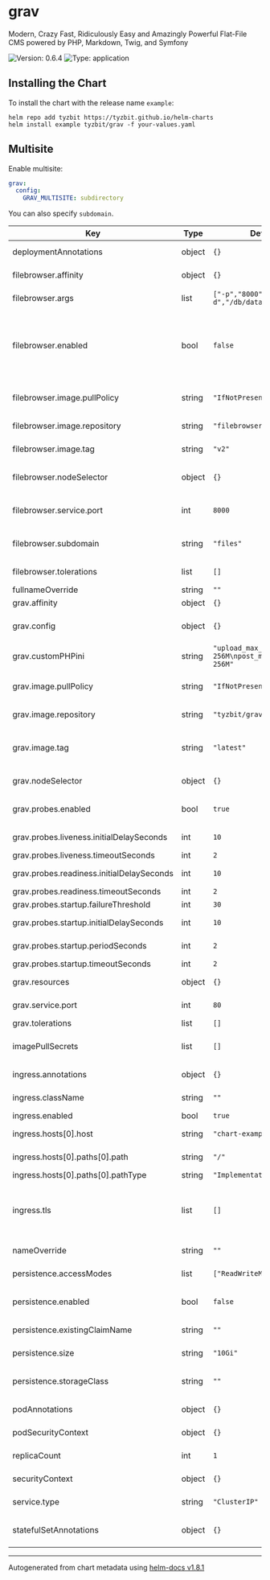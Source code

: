 # grav

Modern, Crazy Fast, Ridiculously Easy and Amazingly Powerful Flat-File CMS powered by PHP, Markdown, Twig, and Symfony

![Version: 0.6.4](https://img.shields.io/badge/Version-0.6.4-informational?style=flat-square) ![Type: application](https://img.shields.io/badge/Type-application-informational?style=flat-square)

## Installing the Chart

To install the chart with the release name `example`:

```console
helm repo add tyzbit https://tyzbit.github.io/helm-charts
helm install example tyzbit/grav -f your-values.yaml
```

## Multisite
Enable multisite:
```yaml
grav:
  config:
    GRAV_MULTISITE: subdirectory
```

You can also specify `subdomain`.

| Key | Type | Default | Description |
|-----|------|---------|-------------|
| deploymentAnnotations | object | `{}` | Annotations to add to the deployment (grav) |
| filebrowser.affinity | object | `{}` | Filebrowser pod affinity |
| filebrowser.args | list | `["-p","8000","-d","/db/database.db"]` | Arguments for the filebrowser container |
| filebrowser.enabled | bool | `false` | Enable filebrowser, an app that lets you edit the contents of the data volume via web GUI. Default credentials `admin/admin` |
| filebrowser.image.pullPolicy | string | `"IfNotPresent"` | Kubernetes imagePullPolicy for the filebrowser container |
| filebrowser.image.repository | string | `"filebrowser/filebrowser"` | Docker image repo for the filebrowser image |
| filebrowser.image.tag | string | `"v2"` | Docker image tag to deploy for filebrowser |
| filebrowser.nodeSelector | object | `{}` | Specify a specific node to run filebrowser on |
| filebrowser.service.port | int | `8000` | Service port for the filebrowser frontend service |
| filebrowser.subdomain | string | `"files"` | What subdomain filebrowser should be available at |
| filebrowser.tolerations | list | `[]` | Filebrowser pod tolerations |
| fullnameOverride | string | `""` | Override the full name |
| grav.affinity | object | `{}` | Grav pod affinity |
| grav.config | object | `{}` | Specify environment variables (in key: "value" notation) |
| grav.customPHPini | string | `"upload_max_filesize = 256M\npost_max_size = 256M"` | Custom PHP parameters |
| grav.image.pullPolicy | string | `"IfNotPresent"` | Kubernetes imagePullPolicy for the grav container |
| grav.image.repository | string | `"tyzbit/grav"` | Docker image repo for the grav image |
| grav.image.tag | string | `"latest"` | Docker image tag to deploy for grav, `admin` installs grav with the admin plugin |
| grav.nodeSelector | object | `{}` | Specify a specific node to run grav on |
| grav.probes.enabled | bool | `true` | Enable startup, readiness and liveness probes for grav |
| grav.probes.liveness.initialDelaySeconds | int | `10` | Initial delay for the liveness probe |
| grav.probes.liveness.timeoutSeconds | int | `2` | Probe timeout |
| grav.probes.readiness.initialDelaySeconds | int | `10` | Initial delay for the readiness probe |
| grav.probes.readiness.timeoutSeconds | int | `2` | Probe timeout |
| grav.probes.startup.failureThreshold | int | `30` | Failure threshold |
| grav.probes.startup.initialDelaySeconds | int | `10` | Initial delay for the startup probe |
| grav.probes.startup.periodSeconds | int | `2` | How many seconds between probes |
| grav.probes.startup.timeoutSeconds | int | `2` | Probe timeout |
| grav.resources | object | `{}` | Resource limits for the grav container |
| grav.service.port | int | `80` | Service port for the grav frontend service |
| grav.tolerations | list | `[]` | Grav pod tolerations |
| imagePullSecrets | list | `[]` | List imagePullSecrets to use when pulling Docker containers |
| ingress.annotations | object | `{}` | Annotations for the ingress |
| ingress.className | string | `""` | Class name for the ingress |
| ingress.enabled | bool | `true` | Enable the ingress |
| ingress.hosts[0].host | string | `"chart-example.local"` | Hostname for the grav site |
| ingress.hosts[0].paths[0].path | string | `"/"` | Path to the grav site off of the host |
| ingress.hosts[0].paths[0].pathType | string | `"ImplementationSpecific"` | Path type for matching |
| ingress.tls | list | `[]` | Kubernetes TLS secret ( example: `[ secretName: chart-example-tls, hosts: [ chart-example.local ] ]`) |
| nameOverride | string | `""` | Override the release name |
| persistence.accessModes | list | `["ReadWriteMany"]` | Persistent Volume access modes |
| persistence.enabled | bool | `false` | Enable persistence of data (you probably want this) |
| persistence.existingClaimName | string | `""` | Use an existing PersistentVolumeClaim |
| persistence.size | string | `"10Gi"` | Size to provision for the Persistent Volume |
| persistence.storageClass | string | `""` | Kubernetes StorageClass for the PersistentVolume |
| podAnnotations | object | `{}` | Annotations for the grav container |
| podSecurityContext | object | `{}` | Security context for the grav container |
| replicaCount | int | `1` | How many replicas of Grav |
| securityContext | object | `{}` | Security context for all containers in the pod |
| service.type | string | `"ClusterIP"` | Service type for the grav frontend service |
| statefulSetAnnotations | object | `{}` | Annotations to add to the statefulset (filebrowser) |

----------------------------------------------
Autogenerated from chart metadata using [helm-docs v1.8.1](https://github.com/norwoodj/helm-docs/releases/v1.8.1)
